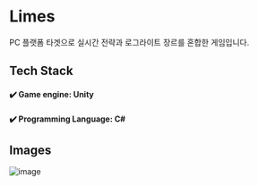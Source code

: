 # Limes
PC 플랫폼 타겟으로 실시간 전략과 로그라이트 장르를 혼합한 게임입니다.

## Tech Stack
#### ✔️ Game engine: Unity
#### ✔️ Programming Language: C#

## Images
![image](https://user-images.githubusercontent.com/49141887/131894595-f5f38960-adec-432c-8cb7-d63f2e341d46.png)
